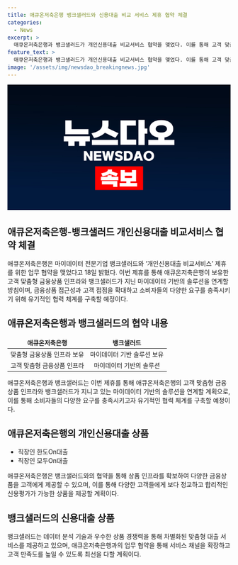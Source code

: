 ```yaml
---
title: 애큐온저축은행 뱅크샐러드와 신용대출 비교 서비스 제휴 협약 체결
categories:
  - News
excerpt: >
  애큐온저축은행과 뱅크샐러드가 개인신용대출 비교서비스 협약을 맺었다. 이를 통해 고객 맞춤형 금융상품과 마이데이터 기반의 솔루션을 연계하여 디지털 금융 시너지를 창출할 예정이다. 해당 협약으로 인해 애큐온저축은행의 상품이 뱅크샐러드에 입점하며, 두 기업은 차별화된 맞춤형 대출 서비스를 제공할 것으로 기대된다. 또한, 서비스 채널을 확장하고 고객 만족도를 높이기 위해 더 많은 협업을 모색할 계획이다.
feature_text: >
  애큐온저축은행과 뱅크샐러드가 개인신용대출 비교서비스 협약을 맺었다. 이를 통해 고객 맞춤형 금융상품과 마이데이터 기반의 솔루션을 연계하여 디지털 금융 시너지를 창출할 예정이다. 해당 협약으로 인해 애큐온저축은행의 상품이 뱅크샐러드에 입점하며, 두 기업은 차별화된 맞춤형 대출 서비스를 제공할 것으로 기대된다. 또한, 서비스 채널을 확장하고 고객 만족도를 높이기 위해 더 많은 협업을 모색할 계획이다.
image: '/assets/img/newsdao_breakingnews.jpg'
---
```


<p><img src="/assets/img/newsdao_breakingnews.jpg" alt="pcversion 속보" /></p>

<h2 data-ke-size="size26">애큐온저축은행-뱅크샐러드 개인신용대출 비교서비스 협약 체결</h2>

<p data-ke-size="size16">애큐온저축은행은 마이데이터 전문기업 뱅크샐러드와 ‘개인신용대출 비교서비스’ 제휴를 위한 업무 협약을 맺었다고 18일 밝혔다. 이번 제휴를 통해 애큐온저축은행이 보유한 고객 맞춤형 금융상품 인프라와 뱅크샐러드가 지닌 마이데이터 기반의 솔루션을 연계할 방침이며, 금융상품 접근성과 고객 접점을 확대하고 소비자들의 다양한 요구를 충족시키기 위해 유기적인 협력 체계를 구축할 예정이다.</p>

<h2 data-ke-size="size26">애큐온저축은행과 뱅크샐러드의 협약 내용</h2>

<table>
    <thead>
        <tr>
            <td style="text-align: center; height: 17px;"><b>애큐온저축은행</b></td>
            <td style="text-align: center; height: 17px;"><b>뱅크샐러드</b></td>
        </tr>
    </thead>
    <tbody>
        <tr>
            <td style="text-align: center; height: 17px;">맞춤형 금융상품 인프라 보유</td>
            <td style="text-align: center; height: 17px;">마이데이터 기반 솔루션 보유</td>
        </tr>
        <tr>
            <td style="text-align: center; height: 17px;">고객 맞춤형 금융상품 인프라</td>
            <td style="text-align: center; height: 17px;">마이데이터 기반의 솔루션</td>
        </tr>
    </tbody>
</table>

<p data-ke-size="size16">애큐온저축은행과 뱅크샐러드는 이번 제휴를 통해 애큐온저축은행의 고객 맞춤형 금융상품 인프라와 뱅크샐러드가 지니고 있는 마이데이터 기반의 솔루션을 연계할 계획으로, 이를 통해 소비자들의 다양한 요구를 충족시키고자 유기적인 협력 체계를 구축할 예정이다.</p>

<h2 data-ke-size="size26">애큐온저축은행의 개인신용대출 상품</h2>

<ul>
    <li>직장인 한도On대출</li>
    <li>직장인 모두On대출</li>
</ul>

<p data-ke-size="size16">애큐온저축은행은 뱅크샐러드와의 협약을 통해 상품 인프라를 확보하여 다양한 금융상품을 고객에게 제공할 수 있으며, 이를 통해 다양한 고객들에게 보다 정교하고 합리적인 신용평가가 가능한 상품을 제공할 계획이다.</p>

<h2 data-ke-size="size26">뱅크샐러드의 신용대출 상품</h2>

<p data-ke-size="size16">뱅크샐러드는 데이터 분석 기술과 우수한 상품 경쟁력을 통해 차별화된 맞춤형 대출 서비스를 제공하고 있으며, 애큐온저축은행과의 업무 협약을 통해 서비스 채널을 확장하고 고객 만족도를 높일 수 있도록 최선을 다할 계획이다.</p>

